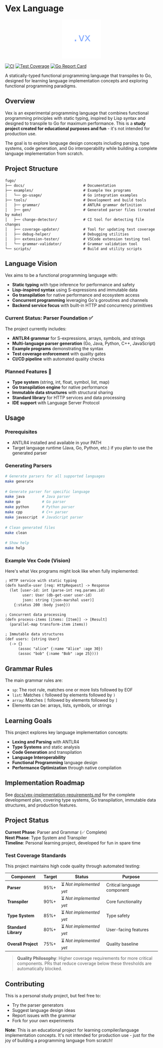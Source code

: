 # Vex Language

<div align="center">
  <img src="vscode-extension/vex-logo.svg" alt="Vex Language Logo" width="128" height="128">
</div>

[![CI](https://github.com/thsfranca/vex/actions/workflows/ci.yml/badge.svg)](https://github.com/thsfranca/vex/actions/workflows/ci.yml)
[![Test Coverage](https://github.com/thsfranca/vex/actions/workflows/test-coverage.yml/badge.svg)](https://github.com/thsfranca/vex/actions/workflows/test-coverage.yml)
[![Go Report Card](https://goreportcard.com/badge/github.com/thsfranca/vex)](https://goreportcard.com/report/github.com/thsfranca/vex)

A statically-typed functional programming language that transpiles to Go, designed for learning language implementation concepts and exploring functional programming paradigms.

## Overview

Vex is an experimental programming language that combines functional programming principles with static typing, inspired by Lisp syntax and designed to transpile to Go for maximum performance. This is a **study project created for educational purposes and fun** - it's not intended for production use.

The goal is to explore language design concepts including parsing, type systems, code generation, and Go interoperability while building a complete language implementation from scratch.

## Project Structure

```
fugo/
├── docs/                           # Documentation
├── examples/                       # Example Vex programs
│   └── go-usage/                   # Go integration examples
├── tools/                          # Development and build tools
│   ├── grammar/                    # ANTLR4 grammar definition
│   ├── gen/                        # Generated parser files (created by make)
│   ├── change-detector/            # CI tool for detecting file changes
│   ├── coverage-updater/           # Tool for updating test coverage
│   ├── debug-helper/               # Debugging utilities
│   ├── extension-tester/           # VSCode extension testing tool
│   └── grammar-validator/          # Grammar validation tool
└── scripts/                        # Build and utility scripts
```

## Language Vision

Vex aims to be a functional programming language with:

- **Static typing** with type inference for performance and safety
- **Lisp-inspired syntax** using S-expressions and immutable data
- **Go transpilation** for native performance and ecosystem access
- **Concurrent programming** leveraging Go's goroutines and channels
- **Backend service focus** with built-in HTTP and concurrency primitives

### Current Status: Parser Foundation ✅

The project currently includes:
- **ANTLR4 grammar** for S-expressions, arrays, symbols, and strings
- **Multi-language parser generation** (Go, Java, Python, C++, JavaScript)
- **Example programs** demonstrating the syntax
- **Test coverage enforcement** with quality gates
- **CI/CD pipeline** with automated quality checks

### Planned Features 🚧

- **Type system** (string, int, float, symbol, list, map)
- **Go transpilation engine** for native performance
- **Immutable data structures** with structural sharing
- **Standard library** for HTTP services and data processing
- **IDE support** with Language Server Protocol

## Usage

### Prerequisites

- ANTLR4 installed and available in your PATH
- Target language runtime (Java, Go, Python, etc.) if you plan to use the generated parser

### Generating Parsers

```bash
# Generate parsers for all supported languages
make generate

# Generate parser for specific language
make java        # Java parser
make go          # Go parser
make python      # Python parser
make cpp         # C++ parser
make javascript  # JavaScript parser

# Clean generated files
make clean

# Show help
make help
```

### Example Vex Code (Vision)

Here's what Vex programs might look like when fully implemented:

```vex
; HTTP service with static typing
(defn handle-user [req: HttpRequest] -> Response
  (let [user-id: int (parse-int req.params.id)
        user: User (db-get-user user-id)
        json: string (json-marshal user)]
    {:status 200 :body json}))

; Concurrent data processing
(defn process-items [items: [Item]] -> [Result]
  (parallel-map transform-item items))

; Immutable data structures
(def users: {string User} 
  (-> {}
      (assoc "alice" {:name "Alice" :age 30})
      (assoc "bob" {:name "Bob" :age 25})))
```

## Grammar Rules

The main grammar rules are:

- `sp`: The root rule, matches one or more lists followed by EOF
- `list`: Matches `(` followed by elements followed by `)`
- `array`: Matches `[` followed by elements followed by `]`
- Elements can be: arrays, lists, symbols, or strings

## Learning Goals

This project explores key language implementation concepts:

- **Lexing and Parsing** with ANTLR4
- **Type Systems** and static analysis
- **Code Generation** and transpilation
- **Language Interoperability** 
- **Functional Programming** language design
- **Performance Optimization** through native compilation

## Implementation Roadmap

See [docs/vex-implementation-requirements.md](docs/vex-implementation-requirements.md) for the complete development plan, covering type systems, Go transpilation, immutable data structures, and production features.

## Project Status

**Current Phase**: Parser and Grammar (✅ Complete)  
**Next Phase**: Type System and Transpiler  
**Timeline**: Personal learning project, developed for fun in spare time

### Test Coverage Standards

This project maintains high code quality through automated testing:

| Component | Target | Status | Purpose |
|-----------|--------|--------|---------|
| **Parser** | 95%+ | ⏳ *Not implemented yet* | Critical language component |
| **Transpiler** | 90%+ | ⏳ *Not implemented yet* | Core functionality |
| **Type System** | 85%+ | ⏳ *Not implemented yet* | Type safety |
| **Standard Library** | 80%+ | ⏳ *Not implemented yet* | User-facing features |
| **Overall Project** | 75%+ | ⏳ *Not implemented yet* | Quality baseline |

> **Quality Philosophy**: Higher coverage requirements for more critical components. PRs that reduce coverage below these thresholds are automatically blocked.

## Contributing

This is a personal study project, but feel free to:
- Try the parser generators
- Suggest language design ideas
- Report issues with the grammar
- Fork for your own experiments

**Note**: This is an educational project for learning compiler/language implementation concepts. It's not intended for production use - just for the joy of building a programming language from scratch!